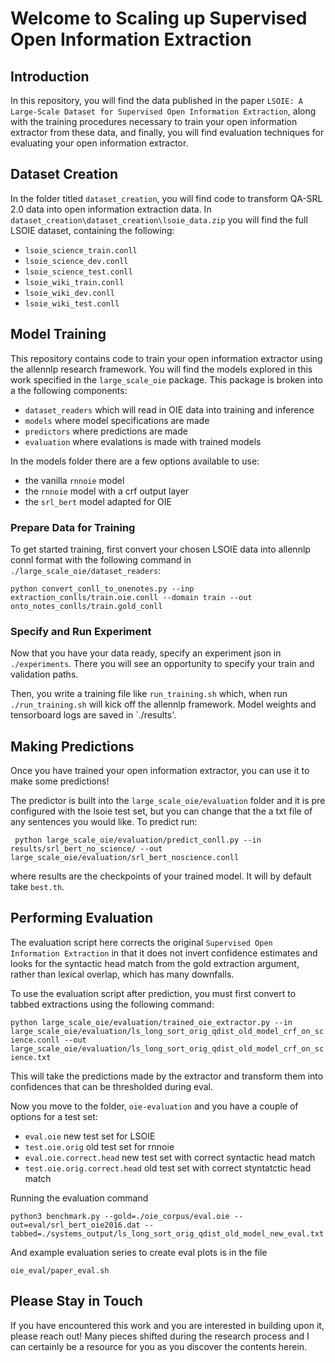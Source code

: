 # Welcome to Scaling up Supervised Open Information Extraction

## Introduction

In this repository, you will find the data published in the paper `LSOIE: A Large-Scale Dataset for Supervised Open Information Extraction`, along with the training procedures necessary to train your open information extractor from these data, and finally, you will find evaluation techniques for evaluating your open information extractor.

## Dataset Creation

In the folder titled `dataset_creation`, you will find code to transform QA-SRL 2.0 data into open information extraction data. In `dataset_creation\dataset_creation\lsoie_data.zip` you will find the full LSOIE dataset, containing the following:

* `lsoie_science_train.conll`
* `lsoie_science_dev.conll`
* `lsoie_science_test.conll`
* `lsoie_wiki_train.conll`
* `lsoie_wiki_dev.conll`
* `lsoie_wiki_test.conll`

## Model Training

This repository contains code to train your open information extractor using the allennlp research framework. You will find the models explored in this work specified in the `large_scale_oie` package. This package is broken into a the following components:

* `dataset_readers` which will read in OIE data into training and inference
* `models` where model specifications are made
* `predictors` where predictions are made
* `evaluation` where evalations is made with trained models

In the models folder there are a few options available to use:

* the vanilla `rnnoie` model
* the `rnnoie` model with a crf output layer
* the `srl_bert` model adapted for OIE

### Prepare Data for Training
To get started training, first convert your chosen LSOIE data into allennlp connl format with the following command in `./large_scale_oie/dataset_readers`:

```python convert_conll_to_onenotes.py --inp extraction_conlls/train.oie.conll --domain train --out onto_notes_conlls/train.gold_conll```

### Specify and Run Experiment

Now that you have your data ready, specify an experiment json in `./experiments`. There you will see an opportunity to specify your train and validation paths. 

Then, you write a training file like `run_training.sh` which, when run `./run_training.sh` will kick off the allennlp framework. Model weights and tensorboard logs are saved in `./results'.

## Making Predictions

Once you have trained your open information extractor, you can use it to make some predictions!

The predictor is built into the `large_scale_oie/evaluation` folder and it is pre configured with the lsoie test set, but you can change that the a txt file of any sentences you would like. To predict run:

``` python large_scale_oie/evaluation/predict_conll.py --in results/srl_bert_no_science/ --out large_scale_oie/evaluation/srl_bert_noscience.conll```

where results are the checkpoints of your trained model. It will by default take `best.th`. 

## Performing Evaluation

The evaluation script here corrects the original `Supervised Open Information Extraction` in that it does not invert confidence estimates and looks for the syntactic head match from the gold extraction argument, rather than lexical overlap, which has many downfalls. 

To use the evaluation script after prediction, you must first convert to tabbed extractions using the following command:

```python large_scale_oie/evaluation/trained_oie_extractor.py --in large_scale_oie/evaluation/ls_long_sort_orig_qdist_old_model_crf_on_science.conll --out large_scale_oie/evaluation/ls_long_sort_orig_qdist_old_model_crf_on_science.txt```

This will take the predictions made by the extractor and transform them into confidences that can be thresholded during eval. 

Now you move to the folder, `oie-evaluation` and you have a couple of options for a test set:

* `eval.oie` new test set for LSOIE
* `test.oie.orig` old test set for rnnoie
* `eval.oie.correct.head` new test set with correct syntactic head match
* `test.oie.orig.correct.head` old test set with correct styntatctic head match

Running the evaluation command

```python3 benchmark.py --gold=./oie_corpus/eval.oie --out=eval/srl_bert_oie2016.dat --tabbed=./systems_output/ls_long_sort_orig_qdist_old_model_new_eval.txt```

And example evaluation series to create eval plots is in the file

```oie_eval/paper_eval.sh```

## Please Stay in Touch

If you have encountered this work and you are interested in building upon it, please reach out! Many pieces shifted during the research process and I can certainly be a resource for you as you discover the contents herein. 


